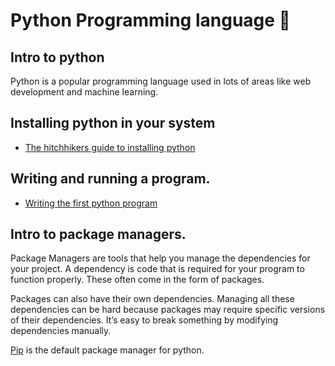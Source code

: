 # Python Programming language :snake:

## Intro to python
Python is a popular programming language used in lots of areas like web development and machine learning.

## Installing python in your system
- [The hitchhikers guide to installing python](https://docs.python-guide.org/starting/installation/)

## Writing and running a program.
- [Writing the first python program](https://thehelloworldprogram.com/python/writing-first-python-program/)

## Intro to package managers.

Package Managers are tools that help you manage the dependencies for your project. A dependency is code that is required for your program to function properly. These often come in the form of packages.

Packages can also have their own dependencies. Managing all these dependencies can be hard because packages may require specific versions of their dependencies. It’s easy to break something by modifying dependencies manually.

[Pip](https://packaging.python.org/tutorials/installing-packages/) is the default package manager for python. 
